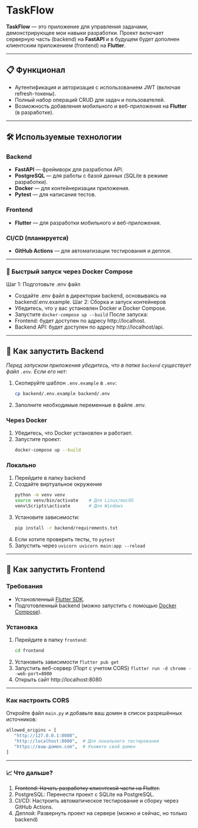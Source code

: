 # TaskFlow

**TaskFlow** — это приложение для управления задачами, демонстрирующее мои навыки разработки. Проект включает серверную часть (backend) на **FastAPI** и в будущем будет дополнен клиентским приложением (frontend) на **Flutter**.

---

## 📋 Функционал

- Аутентификация и авторизация с использованием JWT (включая refresh-токены).
- Полный набор операций CRUD для задач и пользователей.
- Возможность добавления мобильного и веб-приложения на **Flutter** (в разработке).

---

## 🛠 Используемые технологии

### Backend
- **FastAPI** — фреймворк для разработки API.
- **PostgreSQL** — для работы с базой данных (SQLite в режиме разработки).
- **Docker** — для контейнеризации приложения.
- **Pytest** — для написания тестов.

### Frontend
- **Flutter** — для разработки мобильного и веб-приложения.

### CI/CD (планируется)
- **GitHub Actions** — для автоматизации тестирования и деплоя.

---

### 🚀 Быстрый запуск через Docker Compose
Шаг 1: Подготовьте .env файл
- Создайте .env файл в директории backend, основываясь на backend/.env.example.
Шаг 2: Сборка и запуск контейнеров
- Убедитесь, что у вас установлен Docker и Docker Compose.
- Запустите `docker-compose up --build`
После запуска:
- Frontend: будет доступен по адресу http://localhost.
- Backend API: будет доступен по адресу http://localhost/api.
---

## 🚀 Как запустить Backend

*Перед запуском приложения убедитесь, что в папке `backend` существует файл `.env`. Если его нет:*
1. Скопируйте шаблон `.env.example` в `.env`:
   ```bash
   cp backend/.env.example backend/.env
2. Заполните необходимые переменные в файле .env.
   
### Через Docker
1. Убедитесь, что Docker установлен и работает.
2. Запустите проект:
   ```bash
   docker-compose up --build

### Локально
1. Перейдите в папку backend
2. Создайте виртуальное окружение
   ```bash
   python -m venv venv
   source venv/bin/activate    # Для Linux/macOS
   venv\Scripts\activate       # Для Windows
4. Установите зависимости:
   ```bash
   pip install -r backend/requirements.txt
5. Если хотите проверить тесты, то ```pytest```
6. Запустить через ```uvicorn uvicorn main:app --reload```

---

## 🚀 Как запустить Frontend
### Требования
- Установленный [Flutter SDK](https://flutter.dev/docs/get-started/install).
- Подготовленный backend (можно запустить с помощью [Docker Compose](../backend/README.md)).
### Установка
1. Перейдите в папку `frontend`:
   ```bash
   cd frontend
2. Установить зависимости ```flutter pub get```
3. Запустить веб-сервер (Порт с учетом CORS) ```flutter run -d chrome --web-port=8080```
4. Открыть сайт http://localhost:8080

---

### Как настроить CORS

Откройте файл `main.py` и добавьте ваш домен в список разрешённых источников:

```python
allowed_origins = [
   "http://127.0.0.1:8080",
   "http://localhost:8080",  # Для локального тестирования
   "https://ваш-домен.com",  # Укажите свой домен
]
```

---

### **📈 Что дальше?**

1. ~~Frontend: Начать разработку клиентской части на Flutter.~~
2. PostgreSQL: Перенести проект с SQLite на PostgreSQL.
3. CI/CD: Настроить автоматическое тестирование и сборку через GitHub Actions.
4. Деплой: Развернуть проект на сервере (можно и сейчас, но только backend)
